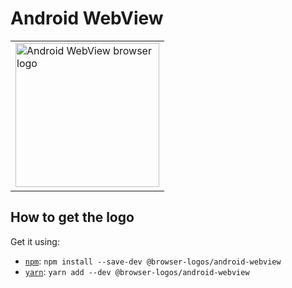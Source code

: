 Android WebView
===============

<!-- markdownlint-disable line-length no-inline-html -->
<table>
    <tr height=240>
        <td>
            <a href="https://github.com/alrra/browser-logos/tree/270f8103a515442c710c9635b373c41d49b654e3/src/android-webview">
                <img width=230 src="https://raw.githubusercontent.com/alrra/browser-logos/270f8103a515442c710c9635b373c41d49b654e3/src/android-webview/android-webview_512x512.png" alt="Android WebView browser logo">
            </a>
        </td>
    </tr>
</table>
<!-- markdownlint-enable line-length no-inline-html -->

How to get the logo
-------------------

Get it using:

* [`npm`][npm]: `npm install --save-dev @browser-logos/android-webview`
* [`yarn`][yarn]: `yarn add --dev @browser-logos/android-webview`

<!-- Link labels: -->

[npm]: https://www.npmjs.com/
[yarn]: https://yarnpkg.com/
